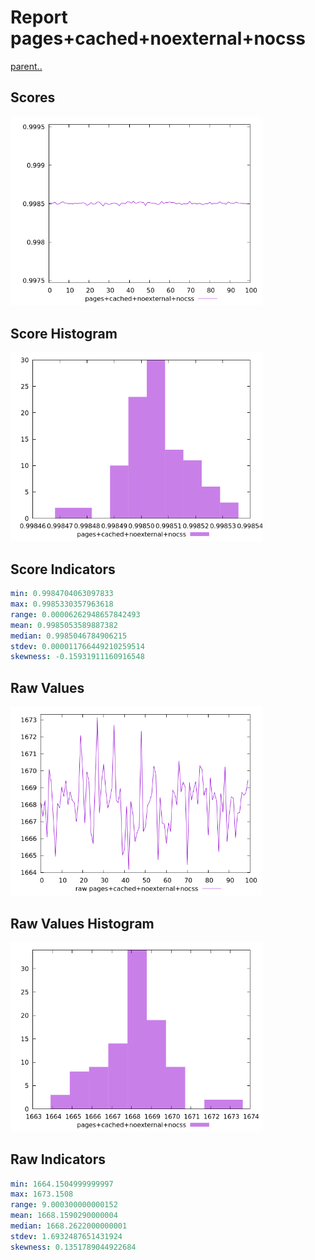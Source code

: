 # Report pages+cached+noexternal+nocss

[parent..](./..)  


## Scores

![score](./score.png)  

## Score Histogram

![hist](./hist.png)  

## Score Indicators

```yaml
min: 0.9984704063097833
max: 0.9985330357963618
range: 0.00006262948657842493
mean: 0.9985053589887382
median: 0.9985046784906215
stdev: 0.000011766449210259514
skewness: -0.15931911160916548

```

## Raw Values

![raw](./raw.png)  

## Raw Values Histogram

![raw hist](./raw_hist.png)  

## Raw Indicators

```yaml
min: 1664.1504999999997
max: 1673.1508
range: 9.000300000000152
mean: 1668.1590290000004
median: 1668.2622000000001
stdev: 1.6932487651431924
skewness: 0.1351789044922684

```

<style>
  img {
    max-width: 80%;
  }
</style>
      

